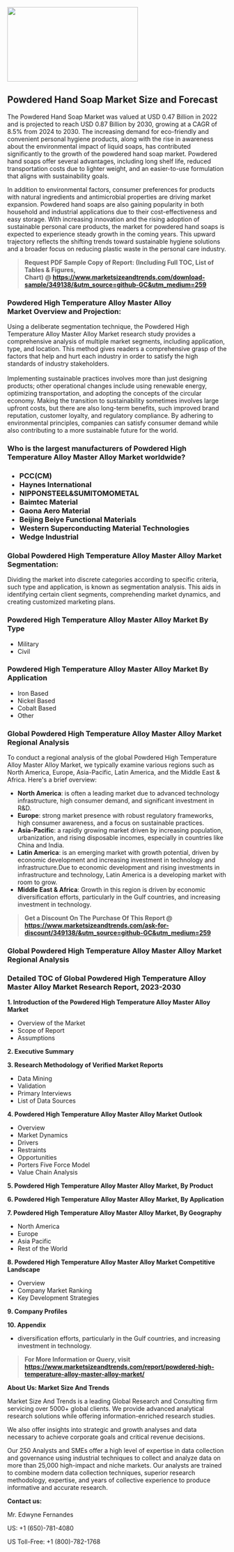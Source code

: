 <p><img class="alignnone size-medium wp-image-20088" src="https://ffe5etoiles.com/wp-content/uploads/2024/12/MST1-300x171.png" alt="" width="300" height="171" /></p><h2>Powdered Hand Soap Market Size and Forecast</h2><p>The Powdered Hand Soap Market was valued at USD 0.47 Billion in 2022 and is projected to reach USD 0.87 Billion by 2030, growing at a CAGR of 8.5% from 2024 to 2030. The increasing demand for eco-friendly and convenient personal hygiene products, along with the rise in awareness about the environmental impact of liquid soaps, has contributed significantly to the growth of the powdered hand soap market. Powdered hand soaps offer several advantages, including long shelf life, reduced transportation costs due to lighter weight, and an easier-to-use formulation that aligns with sustainability goals.</p><p>In addition to environmental factors, consumer preferences for products with natural ingredients and antimicrobial properties are driving market expansion. Powdered hand soaps are also gaining popularity in both household and industrial applications due to their cost-effectiveness and easy storage. With increasing innovation and the rising adoption of sustainable personal care products, the market for powdered hand soaps is expected to experience steady growth in the coming years. This upward trajectory reflects the shifting trends toward sustainable hygiene solutions and a broader focus on reducing plastic waste in the personal care industry.</p></p><blockquote id="" class=""><strong>Request PDF Sample Copy of Report: (Including Full TOC, List of Tables &amp; Figures, Chart)&nbsp;@&nbsp;<strong><a href="https://www.marketsizeandtrends.com/download-sample/349138/&utm_source=github-GC&utm_medium=259" target="_blank">https://www.marketsizeandtrends.com/download-sample/349138/&utm_source=github-GC&utm_medium=259</a></strong></strong></blockquote><h3 id="" class="">Powdered High Temperature Alloy Master Alloy Market&nbsp;Overview and Projection:</h3><p id="" class="">Using a deliberate segmentation technique, the Powdered High Temperature Alloy Master Alloy Market research study provides a comprehensive analysis of multiple market segments, including application, type, and location. This method gives readers a comprehensive grasp of the factors that help and hurt each industry in order to satisfy the high standards of industry stakeholders. <br /> <br />Implementing sustainable practices involves more than just designing products; other operational changes include using renewable energy, optimizing transportation, and adopting the concepts of the circular economy. Making the transition to sustainability sometimes involves large upfront costs, but there are also long-term benefits, such improved brand reputation, customer loyalty, and regulatory compliance. By adhering to environmental principles, companies can satisfy consumer demand while also contributing to a more sustainable future for the world.</p><h3 id="" class="">Who is the largest manufacturers of&nbsp;Powdered High Temperature Alloy Master Alloy Market worldwide?</h3><h3 class=""><p><ul><li>PCC(CM) </li><li> Haynes International </li><li> NIPPONSTEEL&SUMITOMOMETAL </li><li> Baimtec Material </li><li> Gaona Aero Material </li><li> Beijing Beiye Functional Materials </li><li> Western Superconducting Material Technologies </li><li> Wedge Industrial</li></ul></p></h3><h3 id="" class="">Global&nbsp;Powdered High Temperature Alloy Master Alloy Market Segmentation:</h3><p id="" class="">Dividing the market into discrete categories according to specific criteria, such type and application, is known as segmentation analysis. This aids in identifying certain client segments, comprehending market dynamics, and creating customized marketing plans.</p><h3 id="" class="">Powdered High Temperature Alloy Master Alloy Market&nbsp;By Type</h3><p><p><ul><li>Military</li><li> Civil</p></li></ul></p></p><h3 id="" class="">Powdered High Temperature Alloy Master Alloy Market&nbsp;By Application</h3><p class=""><p><ul><li>Iron Based</li><li> Nickel Based</li><li> Cobalt Based</li><li> Other</li></ul></p></p><h3 id="" class="">Global Powdered High Temperature Alloy Master Alloy Market Regional Analysis</h3><p id="" class="">To conduct a regional analysis of the global Powdered High Temperature Alloy Master Alloy Market, we typically examine various regions such as North America, Europe, Asia-Pacific, Latin America, and the Middle East &amp; Africa. Here's a brief overview:</p><ul><li><strong>North America</strong>: is often a leading market due to advanced technology infrastructure, high consumer demand, and significant investment in R&amp;D.</li><li><strong>Europe</strong>: strong market presence with robust regulatory frameworks, high consumer awareness, and a focus on sustainable practices.</li><li><strong>Asia-Pacific</strong>: a rapidly growing market driven by increasing population, urbanization, and rising disposable incomes, especially in countries like China and India.</li><li><strong>Latin America</strong>: is an emerging market with growth potential, driven by economic development and increasing investment in technology and infrastructure.Due to economic development and rising investments in infrastructure and technology, Latin America is a developing market with room to grow.</li><li><strong>Middle East &amp; Africa</strong>: Growth in this region is driven by economic diversification efforts, particularly in the Gulf countries, and increasing investment in technology.</li></ul><blockquote id="" class=""><strong>Get a Discount On The Purchase Of This Report @ <strong><a href="https://www.marketsizeandtrends.com/ask-for-discount/349138/&utm_source=github-GC&utm_medium=259" target="_blank">https://www.marketsizeandtrends.com/ask-for-discount/349138/&utm_source=github-GC&utm_medium=259</a></strong></strong></blockquote><h3 id="" class="">Global Powdered High Temperature Alloy Master Alloy Market Regional Analysis</h3><h3 id="" class="">Detailed TOC of Global Powdered High Temperature Alloy Master Alloy Market Research Report, 2023-2030</h3><p id="" class=""><strong>1. Introduction of the Powdered High Temperature Alloy Master Alloy Market</strong></p><ul><li>Overview of the Market</li><li>Scope of Report</li><li>Assumptions</li></ul><p id="" class=""><strong>2. Executive Summary</strong></p><p id="" class=""><strong>3. Research Methodology of Verified Market Reports</strong></p><ul><li>Data Mining</li><li>Validation</li><li>Primary Interviews</li><li>List of Data Sources</li></ul><p id="" class=""><strong>4. Powdered High Temperature Alloy Master Alloy Market Outlook</strong></p><ul><li>Overview</li><li>Market Dynamics</li><li>Drivers</li><li>Restraints</li><li>Opportunities</li><li>Porters Five Force Model</li><li>Value Chain Analysis</li></ul><p id="" class=""><strong>5. Powdered High Temperature Alloy Master Alloy Market, By Product</strong></p><p id="" class=""><strong>6. Powdered High Temperature Alloy Master Alloy Market, By Application</strong></p><p id="" class=""><strong>7. Powdered High Temperature Alloy Master Alloy Market, By Geography</strong></p><ul><li>North America</li><li>Europe</li><li>Asia Pacific</li><li>Rest of the World</li></ul><p id="" class=""><strong>8. Powdered High Temperature Alloy Master Alloy Market Competitive Landscape</strong></p><ul><li>Overview</li><li>Company Market Ranking</li><li>Key Development Strategies</li></ul><p id="" class=""><strong>9. Company Profiles</strong></p><p id="" class=""><strong>10. Appendix</strong></p><ul><li>diversification efforts, particularly in the Gulf countries, and increasing investment in technology.</li></ul><blockquote id="" class=""><strong>For More Information or Query, visit <strong><strong><a href="https://www.marketsizeandtrends.com/report/powdered-high-temperature-alloy-master-alloy-market/" target="_blank">https://www.marketsizeandtrends.com/report/powdered-high-temperature-alloy-master-alloy-market/</a></strong></strong></strong></blockquote><p id="" class=""><strong>About Us: Market Size And Trends</strong></p><p id="" class="">Market Size And Trends is a leading Global Research and Consulting firm servicing over 5000+ global clients. We provide advanced analytical research solutions while offering information-enriched research studies.</p><p id="" class="">We also offer insights into strategic and growth analyses and data necessary to achieve corporate goals and critical revenue decisions.</p><p id="" class="">Our 250 Analysts and SMEs offer a high level of expertise in data collection and governance using industrial techniques to collect and analyze data on more than 25,000 high-impact and niche markets. Our analysts are trained to combine modern data collection techniques, superior research methodology, expertise, and years of collective experience to produce informative and accurate research.</p><p id="" class=""><strong>Contact us:</strong></p><p id="" class="">Mr. Edwyne Fernandes</p><p id="" class="">US: +1 (650)-781-4080</p><p id="" class="">US Toll-Free: +1 (800)-782-1768</p>
